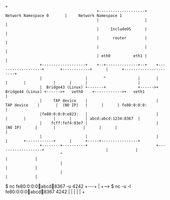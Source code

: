                                                                                                                      +
                                            +--------------------+                          Network Namespace 0       |     Network Namespace 1
                                            |                    |                                                    |
                                            |     IncludeOS      |                                                    |
                                            |      router        |                                                    |
                                            |                    |                                                    |
                                            | eth0          eth1 |                                                    |
                   +-------------------+    +--+--------------+--+    +-------------------+       +------------+      |      +----------------------+
                   |                   |       ^              |       |                   |       |            |      |      |                      |
                   |  Bridge43 (Linux) +-------+              +------>+  Bridge44 (Linux) +------>+   veth0    +------------>+   veth1              |
                   |     TAP device    |                              |     TAP device    |       |  (NO IP)   |      |      | fe80:0:0:0:          |
                   |fe80:0:0:0:e823:   |                              |                   |       |            |      |      | abcd:abcd:1234:8367  |
                   |    fcff:fef4:83e7 |                              |      (NO IP)      |       |            |      |      |                      |
                   |                   |                              |                   |       +------------+      |      +-----+----------------+
                   +--------+----------+                              +-------------------+                           |            |
                            ^                                                                                         |            |
                            |                                                                                         |            |
                            |                                                                                         |            |
$ nc fe80:0:0:0:abcd:abcd:1234:8367 -u 4242 +---+                                                                     |            +--> $ nc -u -l fe80:0:0:0:abcd:abcd:1234:8367 4242
                                                                                                                      |
                                                                                                                      |
                                                                                                                      |
                                                                                                                      |
                                                                                                                      |
                                                                                                                      +

